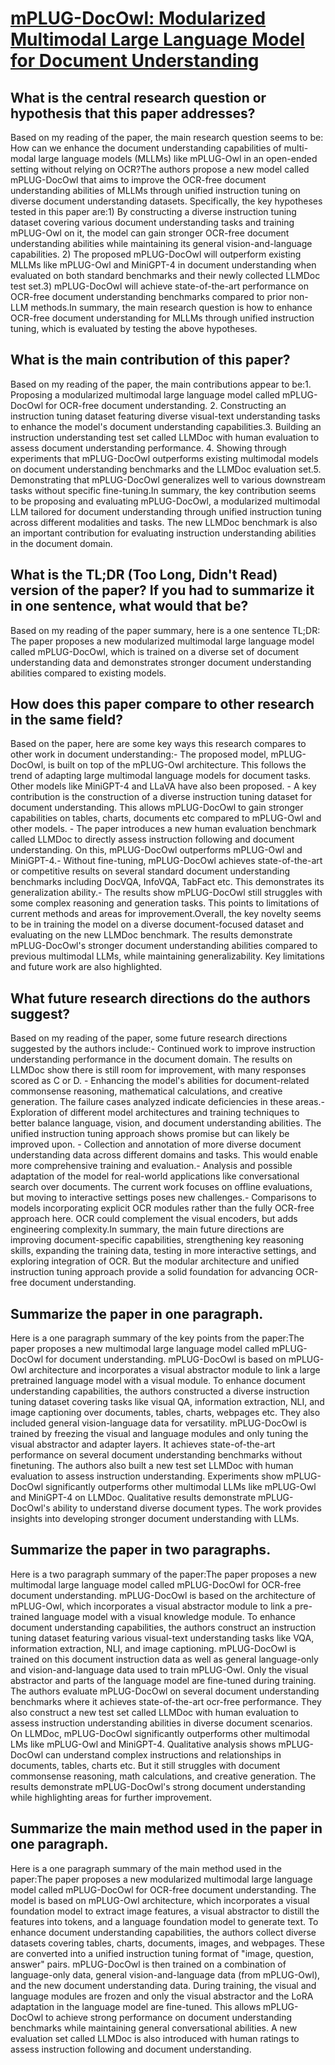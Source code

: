 # [mPLUG-DocOwl: Modularized Multimodal Large Language Model for Document   Understanding](https://arxiv.org/abs/2307.02499)

## What is the central research question or hypothesis that this paper addresses?

Based on my reading of the paper, the main research question seems to be: How can we enhance the document understanding capabilities of multi-modal large language models (MLLMs) like mPLUG-Owl in an open-ended setting without relying on OCR?The authors propose a new model called mPLUG-DocOwl that aims to improve the OCR-free document understanding abilities of MLLMs through unified instruction tuning on diverse document understanding datasets. Specifically, the key hypotheses tested in this paper are:1) By constructing a diverse instruction tuning dataset covering various document understanding tasks and training mPLUG-Owl on it, the model can gain stronger OCR-free document understanding abilities while maintaining its general vision-and-language capabilities. 2) The proposed mPLUG-DocOwl will outperform existing MLLMs like mPLUG-Owl and MiniGPT-4 in document understanding when evaluated on both standard benchmarks and their newly collected LLMDoc test set.3) mPLUG-DocOwl will achieve state-of-the-art performance on OCR-free document understanding benchmarks compared to prior non-LLM methods.In summary, the main research question is how to enhance OCR-free document understanding for MLLMs through unified instruction tuning, which is evaluated by testing the above hypotheses.


## What is the main contribution of this paper?

Based on my reading of the paper, the main contributions appear to be:1. Proposing a modularized multimodal large language model called mPLUG-DocOwl for OCR-free document understanding. 2. Constructing an instruction tuning dataset featuring diverse visual-text understanding tasks to enhance the model's document understanding capabilities.3. Building an instruction understanding test set called LLMDoc with human evaluation to assess document understanding performance. 4. Showing through experiments that mPLUG-DocOwl outperforms existing multimodal models on document understanding benchmarks and the LLMDoc evaluation set.5. Demonstrating that mPLUG-DocOwl generalizes well to various downstream tasks without specific fine-tuning.In summary, the key contribution seems to be proposing and evaluating mPLUG-DocOwl, a modularized multimodal LLM tailored for document understanding through unified instruction tuning across different modalities and tasks. The new LLMDoc benchmark is also an important contribution for evaluating instruction understanding abilities in the document domain.


## What is the TL;DR (Too Long, Didn't Read) version of the paper? If you had to summarize it in one sentence, what would that be?

Based on my reading of the paper summary, here is a one sentence TL;DR: The paper proposes a new modularized multimodal large language model called mPLUG-DocOwl, which is trained on a diverse set of document understanding data and demonstrates stronger document understanding abilities compared to existing models.


## How does this paper compare to other research in the same field?

Based on the paper, here are some key ways this research compares to other work in document understanding:- The proposed model, mPLUG-DocOwl, is built on top of the mPLUG-Owl architecture. This follows the trend of adapting large multimodal language models for document tasks. Other models like MiniGPT-4 and LLaVA have also been proposed. - A key contribution is the construction of a diverse instruction tuning dataset for document understanding. This allows mPLUG-DocOwl to gain stronger capabilities on tables, charts, documents etc compared to mPLUG-Owl and other models. - The paper introduces a new human evaluation benchmark called LLMDoc to directly assess instruction following and document understanding. On this, mPLUG-DocOwl outperforms mPLUG-Owl and MiniGPT-4.- Without fine-tuning, mPLUG-DocOwl achieves state-of-the-art or competitive results on several standard document understanding benchmarks including DocVQA, InfoVQA, TabFact etc. This demonstrates its generalization ability.- The results show mPLUG-DocOwl still struggles with some complex reasoning and generation tasks. This points to limitations of current methods and areas for improvement.Overall, the key novelty seems to be in training the model on a diverse document-focused dataset and evaluating on the new LLMDoc benchmark. The results demonstrate mPLUG-DocOwl's stronger document understanding abilities compared to previous multimodal LLMs, while maintaining generalizability. Key limitations and future work are also highlighted.


## What future research directions do the authors suggest?

Based on my reading of the paper, some future research directions suggested by the authors include:- Continued work to improve instruction understanding performance in the document domain. The results on LLMDoc show there is still room for improvement, with many responses scored as C or D. - Enhancing the model's abilities for document-related commonsense reasoning, mathematical calculations, and creative generation. The failure cases analyzed indicate deficiencies in these areas.- Exploration of different model architectures and training techniques to better balance language, vision, and document understanding abilities. The unified instruction tuning approach shows promise but can likely be improved upon.  - Collection and annotation of more diverse document understanding data across different domains and tasks. This would enable more comprehensive training and evaluation.- Analysis and possible adaptation of the model for real-world applications like conversational search over documents. The current work focuses on offline evaluations, but moving to interactive settings poses new challenges.- Comparisons to models incorporating explicit OCR modules rather than the fully OCR-free approach here. OCR could complement the visual encoders, but adds engineering complexity.In summary, the main future directions are improving document-specific capabilities, strengthening key reasoning skills, expanding the training data, testing in more interactive settings, and exploring integration of OCR. But the modular architecture and unified instruction tuning approach provide a solid foundation for advancing OCR-free document understanding.


## Summarize the paper in one paragraph.

Here is a one paragraph summary of the key points from the paper:The paper proposes a new multimodal large language model called mPLUG-DocOwl for document understanding. mPLUG-DocOwl is based on mPLUG-Owl architecture and incorporates a visual abstractor module to link a large pretrained language model with a visual module. To enhance document understanding capabilities, the authors constructed a diverse instruction tuning dataset covering tasks like visual QA, information extraction, NLI, and image captioning over documents, tables, charts, webpages etc. They also included general vision-language data for versatility. mPLUG-DocOwl is trained by freezing the visual and language modules and only tuning the visual abstractor and adapter layers. It achieves state-of-the-art performance on several document understanding benchmarks without finetuning. The authors also built a new test set LLMDoc with human evaluation to assess instruction understanding. Experiments show mPLUG-DocOwl significantly outperforms other multimodal LLMs like mPLUG-Owl and MiniGPT-4 on LLMDoc. Qualitative results demonstrate mPLUG-DocOwl's ability to understand diverse document types. The work provides insights into developing stronger document understanding with LLMs.


## Summarize the paper in two paragraphs.

Here is a two paragraph summary of the paper:The paper proposes a new multimodal large language model called mPLUG-DocOwl for OCR-free document understanding. mPLUG-DocOwl is based on the architecture of mPLUG-Owl, which incorporates a visual abstractor module to link a pre-trained language model with a visual knowledge module. To enhance document understanding capabilities, the authors construct an instruction tuning dataset featuring various visual-text understanding tasks like VQA, information extraction, NLI, and image captioning. mPLUG-DocOwl is trained on this document instruction data as well as general language-only and vision-and-language data used to train mPLUG-Owl. Only the visual abstractor and parts of the language model are fine-tuned during training. The authors evaluate mPLUG-DocOwl on several document understanding benchmarks where it achieves state-of-the-art ocr-free performance. They also construct a new test set called LLMDoc with human evaluation to assess instruction understanding abilities in diverse document scenarios. On LLMDoc, mPLUG-DocOwl significantly outperforms other multimodal LMs like mPLUG-Owl and MiniGPT-4. Qualitative analysis shows mPLUG-DocOwl can understand complex instructions and relationships in documents, tables, charts etc. But it still struggles with document commonsense reasoning, math calculations, and creative generation. The results demonstrate mPLUG-DocOwl's strong document understanding while highlighting areas for further improvement.


## Summarize the main method used in the paper in one paragraph.

Here is a one paragraph summary of the main method used in the paper:The paper proposes a new modularized multimodal large language model called mPLUG-DocOwl for OCR-free document understanding. The model is based on mPLUG-Owl architecture, which incorporates a visual foundation model to extract image features, a visual abstractor to distill the features into tokens, and a language foundation model to generate text. To enhance document understanding capabilities, the authors collect diverse datasets covering tables, charts, documents, images, and webpages. These are converted into a unified instruction tuning format of "image, question, answer" pairs. mPLUG-DocOwl is then trained on a combination of language-only data, general vision-and-language data (from mPLUG-Owl), and the new document understanding data. During training, the visual and language modules are frozen and only the visual abstractor and the LoRA adaptation in the language model are fine-tuned. This allows mPLUG-DocOwl to achieve strong performance on document understanding benchmarks while maintaining general conversational abilities. A new evaluation set called LLMDoc is also introduced with human ratings to assess instruction following and document understanding.
